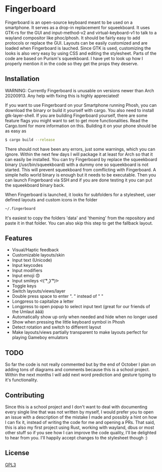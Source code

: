 # Fingerboard
Fingerboard is an open-source keyboard meant to be used on a smartphone. It serves as a drop-in replacement for squeekboard.
It uses GTK-rs for the GUI and input-method-v2 and virtual-keyboard-v1 to talk to a wayland compositor like phoc/phosh.
It should be fairly easy to add protocols or replace the GUI. Layouts can be easily customized and are loaded when Fingerboard is lauched.
Since GTK is used, customizing the looks is also very easy by using CSS and editing the stylesheet. Parts of the code are based on Purism's squeekboard.
I have yet to look up how I properly mention it in the code so they get the props they deserve.

## Installation
WARNING: Currently Fingerboard is unusable on versions newer than Arch 20200913. Any help with fixing this is highly appreciated!

If you want to use Fingerboard on your Smartphone running Phosh, you can download the binary or build it yourself with cargo. You also need to install gtk-layer-shell. If you are building Fingerboard yourself, there are some feature flags you might want to set to get more functionalities.
Read the Cargo.toml for more information on this. Building it on your phone should be as easy as 
```bash
$ cargo build --release
```
There should not have been any errors, just some warnings, which you can ignore.
Within the next few days I will package it at least for Arch so that it can easily be installed.
You can try Fingerboard by replace the squeekboard binary (/usr/bin/squeekboard) with a dummy one so squeekboard is not started. This will prevent squeekboard from comflicting with Fingerboard. A simple hello world binary is enough but it needs to be executable. Then you can launch Fingerboard via SSH and if you are done testing it you can put the squeekboard binary back.

When Fingerboard is launched, it looks for subfolders for a stylesheet, user defined layouts and custom icons in the folder
```bash
~/.fingerboard
```
It's easiest to copy the folders 'data' and 'theming' from the repository and paste it in that folder. You can also skip this step to get the fallback layout.

## Features
- Visual/Haptic feedback
- Customizable layouts/skin
- Input text (Unicode)
- Input keycodes
- Input modifiers
- Input emoji 😍
- Input smileys ᕙ( ͡° ͜ʖ ͡°)ᕗ
- Toggle keys
- Switch layouts/views/layer
- Double press space to enter ". " instead of " "
- Longpress to capitalize a letter
- Longpress to open popup to select input text (great for our friends of the Umlaut àäâ)
- Automatically show up only when needed and hide when no longer used
- Show when pressing the little keyboard symbol in Phosh
- Detect rotation and switch to different layout
- Make layouts/views partially transparent to make layouts perfect for playing Gameboy emulators

## TODO
So far the code is not really commented but by the end of October I plan on adding tons of diagrams and comments because this is 
a school project. Within the next months I will add next word prediction and gesture typing to it's functionality.

## Contributing
Since this is a school project and I don't want to deal with documenting every single line that was not written by myself, I would prefer 
you to open an issue with a description of the mistake I made and possibly a hint on how I can fix it, instead of writing the code for me 
and opening a PRs. That said, this is also my first project using Rust, working with wayland, dbus or most other stuff so if you see how I 
can improve the code quality, I'll be delighted to hear from you. I'll happily accept changes to the stylesheet though :)

## License
[GPL3](https://choosealicense.com/licenses/gpl-3.0/)

